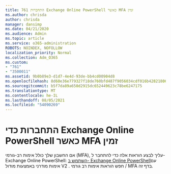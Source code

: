 ```yaml
---
title: 761 התחברות Exchange Online PowerShell כאשר MFA זמין
ms.author: chrisda
author: chrisda
manager: dansimp
ms.date: 04/21/2020
ms.audience: Admin
ms.topic: article
ms.service: o365-administration
ROBOTS: NOINDEX, NOFOLLOW
localization_priority: Normal
ms.collection: Adm_O365
ms.custom:
- "761"
- "3500011"
ms.assetid: 9b0b89e3-d1d7-4e4d-93de-bb4cd00904d8
ms.openlocfilehash: 8d60e36e779327f18de760bfd487f9056034cdf016b4282180648906277f6d2d
ms.sourcegitcommit: b5f7da89a650d2915dc652449623c78be6247175
ms.translationtype: MT
ms.contentlocale: he-IL
ms.lasthandoff: 08/05/2021
ms.locfileid: "54090269"
---
```

# <a name="connect-to-exchange-online-powershell-when-mfa-is-enabled"></a>התחברות כדי Exchange Online PowerShell כאשר MFA זמין

אם החשבון שלך כולל אימות רב-גורמי (MFA), עליך לבצע הוראות אלה כדי להתחבר ל- Exchange Online PowerShell: [השתמש ב- Exchange Online PowerShell](https://aka.ms/exops-docs)עם אימות מודרני באמצעות מודול V2 . חפש הוראות אימות רב גורמי / MFA בדף זה.
